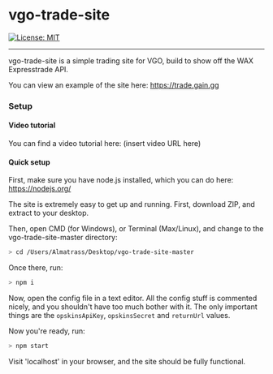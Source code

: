 # vgo-trade-site
[![License: MIT](https://img.shields.io/badge/License-MIT-yellow.svg)](https://github.com/almatrass/FontEasy/blob/master/LICENSE.MD)
***

vgo-trade-site is a simple trading site for VGO, build to show off the WAX Expresstrade API.

You can view an example of the site here: https://trade.gain.gg

### Setup
#### Video tutorial
You can find a video tutorial here: (insert video URL here)

#### Quick setup
First, make sure you have node.js installed, which you can do here: https://nodejs.org/

The site is extremely easy to get up and running. 
First, download ZIP, and extract to your desktop.

Then, open CMD (for Windows), or Terminal (Max/Linux), and change to the vgo-trade-site-master directory:
```bash
> cd /Users/Almatrass/Desktop/vgo-trade-site-master
```

Once there, run:
```bash
> npm i
```

Now, open the config file in a text editor. All the config stuff is commented nicely, and you shouldn't have too much bother with it. The only important things are the `opskinsApiKey`, `opskinsSecret` and `returnUrl` values.

Now you're ready, run:
```bash
> npm start
```

Visit 'localhost' in your browser, and the site should be fully functional. 